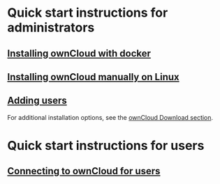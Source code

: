 # Quick start instructions for administrators

## [Installing ownCloud with docker](/ownCloud_quick_start/docker_install)

## [Installing ownCloud manually on Linux](/ownCloud_quick_start/manual_install)

## [Adding users](/ownCloud_quick_start/adding_users.md)

For additional installation options, see the [ownCloud Download section](https://owncloud.org/download/).

# Quick start instructions for users

## [Connecting to ownCloud for users](/ownCloud_quick_start/user_connection)